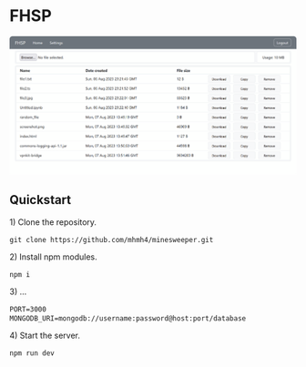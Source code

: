 # FHSP

<img src="images/screenshot.png">

## Quickstart

1\) Clone the repository.

```
git clone https://github.com/mhmh4/minesweeper.git
```

2\) Install npm modules.

```
npm i
```

3\) ...

```
PORT=3000
MONGODB_URI=mongodb://username:password@host:port/database
```

4\) Start the server.

```
npm run dev
```
